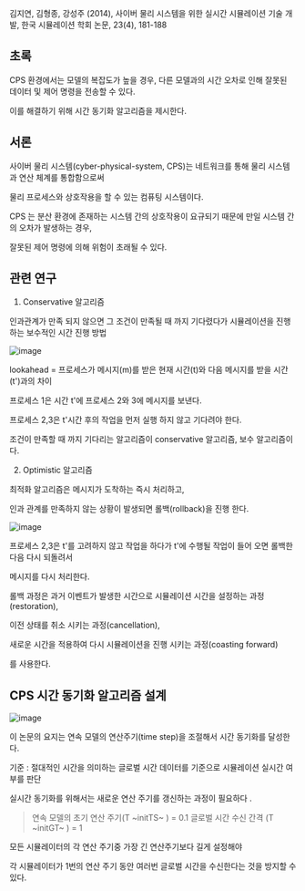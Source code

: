 김지연, 김형종, 강성주 (2014), 사이버 물리 시스템을 위한 실시간 시뮬레이션 기술 개발, 한국 시뮬레이션 학회 논문, 23(4), 181-188

## 초록

CPS 환경에서는 모델의 복잡도가 높을 경우, 다른 모델과의 시간 오차로 인해 잘못된 데이터 및 제어 명령을 전송할 수 있다.

이를 해결하기 위해 시간 동기화 알고리즘을 제시한다.

## 서론

사이버 물리 시스템(cyber-physical-system, CPS)는 네트워크를 통해 물리 시스템과 연산 체계를 통합함으로써 

물리 프로세스와 상호작용을 할 수 있는 컴퓨팅 시스템이다.

CPS 는 분산 환경에 존재하는 시스템 간의 상호작용이 요규되기 때문에 만일 시스템 간의 오차가 발생하는 경우, 

잘못된 제어 명령에 의해 위험이 초래될 수 있다. 

## 관련 연구

1. Conservative 알고리즘

인과관계가 만족 되지 않으면 그 조건이 만족될 때 까지 기다렸다가 시뮬레이션을 진행하는 보수적인 시간 진행 방법

![image](https://user-images.githubusercontent.com/46625602/63910569-408b7d80-ca62-11e9-86b6-56374ae98e2a.png)

 lookahead = 프로세스가 메시지(m)를 받은 현재 시간(t)와 다음 메시지를 받을 시간(t')과의 차이 
 
 프로세스 1은 시간 t'에 프로세스 2와 3에 메시지를 보낸다. 
 
 프로세스 2,3은 t'시간 후의 작업을 먼저 실행 하지 않고 기다려야 한다.
 
 조건이 만족할 때 까지 기다리는 알고리즘이 conservative 알고리즘, 보수 알고리즘이다.
 
2. Optimistic 알고리즘 

최적화 알고리즘은 메시지가 도착하는 즉시 처리하고,

인과 관계를 만족하지 않는 상황이 발생되면 롤백(rollback)을 진행 한다. 

![image](https://user-images.githubusercontent.com/46625602/63911867-ca3d4a00-ca66-11e9-9d84-24b4798b2588.png)

프로세스 2,3은 t'를 고려하지 않고 작업을 하다가 t'에 수행될 작업이 들어 오면 롤백한다음 다시 되돌려서

메시지를 다시 처리한다. 

롤백 과정은 과거 이벤트가 발생한 시간으로 시뮬레이션 시간을 설정하는 과정(restoration),

이전 상태를 취소 시키는 과정(cancellation),

새로운 시간을 적용하여 다시 시뮬레이션을 진행 시키는 과정(coasting forward)

를 사용한다. 

## CPS 시간 동기화 알고리즘 설계

![image](https://user-images.githubusercontent.com/46625602/63912047-7da63e80-ca67-11e9-83ba-cae740ee1ec1.png)

이 논문의 요지는 연속 모델의 연산주기(time step)을 조절해서 시간 동기화를 달성한다. 

기준 : 절대적인 시간을 의미하는 글로벌 시간 데이터를 기준으로 시뮬레이션 실시간 여부를 판단

실시간 동기화를 위해서는 새로운 연산 주기를 갱신하는 과정이 필요하다 .

> 연속 모델의 초기 연산 주기(T ~initTS~ ) = 0.1
> 글로벌 시간 수신 간격 (T ~initGT~ ) = 1

모든 시뮬레이터의 각 연산 주기중 가장 긴 연산주기보다 길게 설정해야 

각 시뮬레이터가 1번의 연산 주기 동안 여러번 글로벌 시간을 수신한다는 것을 방지할 수 있다. 

